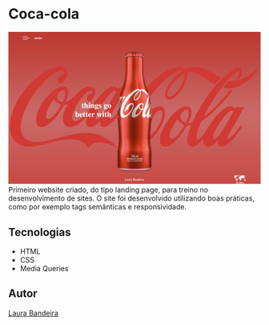 # Coca-cola
![](./capturafinal.png)
Primeiro website criado, do tipo landing page, para treino no desenvolvimento de sites.
O site foi desenvolvido utilizando boas práticas, como por exemplo tags semânticas e responsividade.

## Tecnologias
* HTML
* CSS
* Media Queries

## Autor
[Laura Bandeira](https://www.linkedin.com/in/laura-bandeira-806981353?utm_source=share&utm_campaign=share_via&utm_content=profile&utm_medium=ios_app)